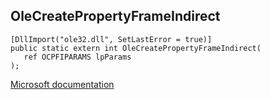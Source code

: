 ## OleCreatePropertyFrameIndirect

```
[DllImport("ole32.dll", SetLastError = true)]
public static extern int OleCreatePropertyFrameIndirect(
   ref OCPFIPARAMS lpParams
);
```

[Microsoft documentation](https://docs.microsoft.com/en-us/windows/win32/api/olepro32/nf-olepro32-olecreatepropertyframeindirect)

